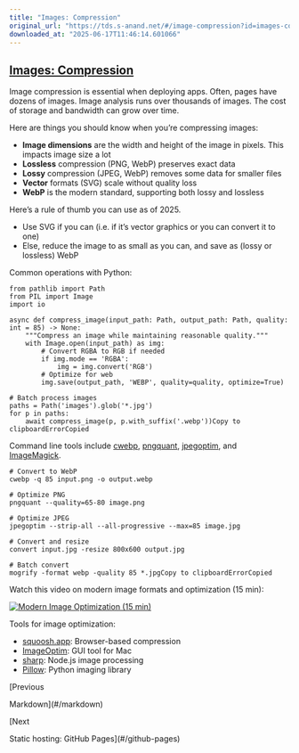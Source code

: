 ```yaml
---
title: "Images: Compression"
original_url: "https://tds.s-anand.net/#/image-compression?id=images-compression"
downloaded_at: "2025-06-17T11:46:14.601066"
---
```


[Images: Compression](#/image-compression?id=images-compression)
----------------------------------------------------------------

Image compression is essential when deploying apps. Often, pages have dozens of images. Image analysis runs over thousands of images. The cost of storage and bandwidth can grow over time.

Here are things you should know when you’re compressing images:

* **Image dimensions** are the width and height of the image in pixels. This impacts image size a lot
* **Lossless** compression (PNG, WebP) preserves exact data
* **Lossy** compression (JPEG, WebP) removes some data for smaller files
* **Vector** formats (SVG) scale without quality loss
* **WebP** is the modern standard, supporting both lossy and lossless

Here’s a rule of thumb you can use as of 2025.

* Use SVG if you can (i.e. if it’s vector graphics or you can convert it to one)
* Else, reduce the image to as small as you can, and save as (lossy or lossless) WebP

Common operations with Python:

```
from pathlib import Path
from PIL import Image
import io

async def compress_image(input_path: Path, output_path: Path, quality: int = 85) -> None:
    """Compress an image while maintaining reasonable quality."""
    with Image.open(input_path) as img:
        # Convert RGBA to RGB if needed
        if img.mode == 'RGBA':
            img = img.convert('RGB')
        # Optimize for web
        img.save(output_path, 'WEBP', quality=quality, optimize=True)

# Batch process images
paths = Path('images').glob('*.jpg')
for p in paths:
    await compress_image(p, p.with_suffix('.webp'))Copy to clipboardErrorCopied
```

Command line tools include [cwebp](https://developers.google.com/speed/webp/docs/cwebp), [pngquant](https://pngquant.org/), [jpegoptim](https://github.com/tjko/jpegoptim), and [ImageMagick](https://imagemagick.org/).

```
# Convert to WebP
cwebp -q 85 input.png -o output.webp

# Optimize PNG
pngquant --quality=65-80 image.png

# Optimize JPEG
jpegoptim --strip-all --all-progressive --max=85 image.jpg

# Convert and resize
convert input.jpg -resize 800x600 output.jpg

# Batch convert
mogrify -format webp -quality 85 *.jpgCopy to clipboardErrorCopied
```

Watch this video on modern image formats and optimization (15 min):

[![Modern Image Optimization (15 min)](https://i.ytimg.com/vi_webp/F1kYBnY6mwg/sddefault.webp)](https://youtu.be/F1kYBnY6mwg)

Tools for image optimization:

* [squoosh.app](https://squoosh.app/): Browser-based compression
* [ImageOptim](https://imageoptim.com/): GUI tool for Mac
* [sharp](https://sharp.pixelplumbing.com/): Node.js image processing
* [Pillow](https://python-pillow.org/): Python imaging library

[Previous

Markdown](#/markdown)

[Next

Static hosting: GitHub Pages](#/github-pages)
